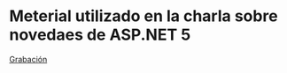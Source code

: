 # Meterial utilizado en la charla sobre novedaes de ASP.NET 5

[Grabación](https://youtu.be/F70qJKQJdfQ)
